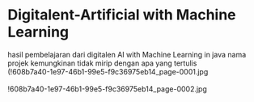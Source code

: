 # Digitalent-Artificial with Machine Learning
hasil pembelajaran dari digitalen AI with Machine Learning in java
nama projek kemungkinan tidak mirip dengan apa yang tertulis
<br>
(!608b7a40-1e97-46b1-99e5-f9c36975eb14_page-0001.jpg
<br>
<br>
!608b7a40-1e97-46b1-99e5-f9c36975eb14_page-0002.jpg
<br>
